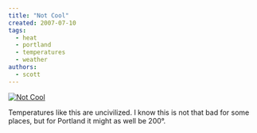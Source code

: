 ```yaml
---
title: "Not Cool"
created: 2007-07-10
tags:
  - heat
  - portland
  - temperatures
  - weather
authors:
  - scott
---
```


[![Not Cool](/images/772703252_cf3f9e3bf4_o.png)](http://www.flickr.com/photos/spaceninja/772703252/)

Temperatures like this are uncivilized. I know this is not that bad for some places, but for Portland it might as well be 200°.
